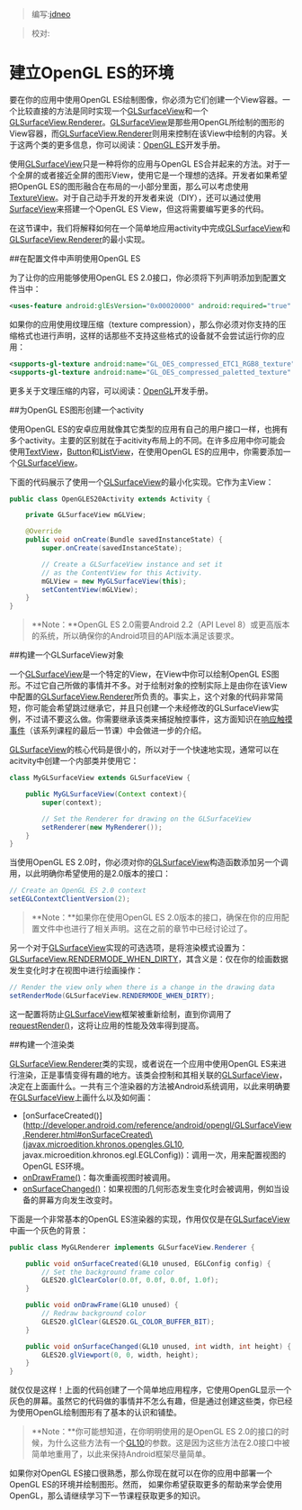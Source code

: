 > 编写:[jdneo](https://github.com/jdneo)

> 校对:


# 建立OpenGL ES的环境

要在你的应用中使用OpenGL ES绘制图像，你必须为它们创建一个View容器。一个比较直接的方法是同时实现一个[GLSurfaceView](http://developer.android.com/reference/android/opengl/GLSurfaceView.html)和一个[GLSurfaceView.Renderer](http://developer.android.com/reference/android/opengl/GLSurfaceView.Renderer.html)。[GLSurfaceView](http://developer.android.com/reference/android/opengl/GLSurfaceView.html)是那些用OpenGL所绘制的图形的View容器，而[GLSurfaceView.Renderer](http://developer.android.com/reference/android/opengl/GLSurfaceView.Renderer.html)则用来控制在该View中绘制的内容。关于这两个类的更多信息，你可以阅读：[OpenGL ES](http://developer.android.com/guide/topics/graphics/opengl.html)开发手册。

使用[GLSurfaceView](http://developer.android.com/reference/android/opengl/GLSurfaceView.html)只是一种将你的应用与OpenGL ES合并起来的方法。对于一个全屏的或者接近全屏的图形View，使用它是一个理想的选择。开发者如果希望把OpenGL ES的图形融合在布局的一小部分里面，那么可以考虑使用[TextureView](http://developer.android.com/reference/android/view/TextureView.html)。对于自己动手开发的开发者来说（DIY），还可以通过使用[SurfaceView](http://developer.android.com/reference/android/view/SurfaceView.html)来搭建一个OpenGL ES View，但这将需要编写更多的代码。

在这节课中，我们将解释如何在一个简单地应用activity中完成[GLSurfaceView](http://developer.android.com/reference/android/opengl/GLSurfaceView.html)和[GLSurfaceView.Renderer](http://developer.android.com/reference/android/opengl/GLSurfaceView.Renderer.html)的最小实现。

##在配置文件中声明使用OpenGL ES

为了让你的应用能够使用OpenGL ES 2.0接口，你必须将下列声明添加到配置文件当中：

```xml
<uses-feature android:glEsVersion="0x00020000" android:required="true" />
```

如果你的应用使用纹理压缩（texture compression），那么你必须对你支持的压缩格式也进行声明，这样的话那些不支持这些格式的设备就不会尝试运行你的应用：

```xml
<supports-gl-texture android:name="GL_OES_compressed_ETC1_RGB8_texture" />
<supports-gl-texture android:name="GL_OES_compressed_paletted_texture" />
```

更多关于文理压缩的内容，可以阅读：[OpenGL](http://developer.android.com/guide/topics/graphics/opengl.html#textures)开发手册。

##为OpenGL ES图形创建一个activity

使用OpenGL ES的安卓应用就像其它类型的应用有自己的用户接口一样，也拥有多个activity。主要的区别就在于acitivity布局上的不同。在许多应用中你可能会使用[TextView](http://developer.android.com/reference/android/widget/TextView.html)，[Button](http://developer.android.com/reference/android/widget/Button.html)和[ListView](http://developer.android.com/reference/android/widget/ListView.html)，在使用OpenGL ES的应用中，你需要添加一个[GLSurfaceView](http://developer.android.com/reference/android/opengl/GLSurfaceView.html)。

下面的代码展示了使用一个[GLSurfaceView](http://developer.android.com/reference/android/opengl/GLSurfaceView.html)的最小化实现。它作为主View：

```java
public class OpenGLES20Activity extends Activity {

    private GLSurfaceView mGLView;

    @Override
    public void onCreate(Bundle savedInstanceState) {
        super.onCreate(savedInstanceState);

        // Create a GLSurfaceView instance and set it
        // as the ContentView for this Activity.
        mGLView = new MyGLSurfaceView(this);
        setContentView(mGLView);
    }
}
```

> **Note：**OpenGL ES 2.0需要Android 2.2（API Level 8）或更高版本的系统，所以确保你的Android项目的API版本满足该要求。

##构建一个GLSurfaceView对象

一个[GLSurfaceView](http://developer.android.com/reference/android/opengl/GLSurfaceView.html)是一个特定的View，在View中你可以绘制OpenGL ES图形。不过它自己所做的事情并不多。对于绘制对象的控制实际上是由你在该View中配置的[GLSurfaceView.Renderer](http://developer.android.com/reference/android/opengl/GLSurfaceView.Renderer.html)所负责的。事实上，这个对象的代码非常简短，你可能会希望跳过继承它，并且只创建一个未经修改的GLSurfaceView实例，不过请不要这么做。你需要继承该类来捕捉触控事件，这方面知识在[响应触摸事件](touch.html)（该系列课程的最后一节课）中会做进一步的介绍。

[GLSurfaceView](http://developer.android.com/reference/android/opengl/GLSurfaceView.html)的核心代码是很小的，所以对于一个快速地实现，通常可以在acitvity中创建一个内部类并使用它：

```java
class MyGLSurfaceView extends GLSurfaceView {

    public MyGLSurfaceView(Context context){
        super(context);

        // Set the Renderer for drawing on the GLSurfaceView
        setRenderer(new MyRenderer());
    }
}
```

当使用OpenGL ES 2.0时，你必须对你的[GLSurfaceView](http://developer.android.com/reference/android/opengl/GLSurfaceView.html)构造函数添加另一个调用，以此明确你希望使用的是2.0版本的接口：

```java
// Create an OpenGL ES 2.0 context
setEGLContextClientVersion(2);
```

> **Note：**如果你在使用OpenGL ES 2.0版本的接口，确保在你的应用配置文件中也进行了相关声明。这在之前的章节中已经讨论过了。

另一个对于[GLSurfaceView](http://developer.android.com/reference/android/opengl/GLSurfaceView.html)实现的可选选项，是将渲染模式设置为：[GLSurfaceView.RENDERMODE_WHEN_DIRTY](http://developer.android.com/reference/android/opengl/GLSurfaceView.html#RENDERMODE_WHEN_DIRTY)，其含义是：仅在你的绘画数据发生变化时才在视图中进行绘画操作：

```java
// Render the view only when there is a change in the drawing data
setRenderMode(GLSurfaceView.RENDERMODE_WHEN_DIRTY);
```

这一配置将防止[GLSurfaceView](http://developer.android.com/reference/android/opengl/GLSurfaceView.html)框架被重新绘制，直到你调用了[requestRender()](http://developer.android.com/reference/android/opengl/GLSurfaceView.html#requestRender\(\))，这将让应用的性能及效率得到提高。

##构建一个渲染类

[GLSurfaceView.Renderer](http://developer.android.com/reference/android/opengl/GLSurfaceView.Renderer.html)类的实现，或者说在一个应用中使用OpenGL ES来进行渲染，正是事情变得有趣的地方。该类会控制和其相关联的[GLSurfaceView](http://developer.android.com/reference/android/opengl/GLSurfaceView.html)，决定在上面画什么。一共有三个渲染器的方法被Android系统调用，以此来明确要在[GLSurfaceView](http://developer.android.com/reference/android/opengl/GLSurfaceView.html)上画什么以及如何画：
* [onSurfaceCreated()](http://developer.android.com/reference/android/opengl/GLSurfaceView.Renderer.html#onSurfaceCreated\(javax.microedition.khronos.opengles.GL10, javax.microedition.khronos.egl.EGLConfig\))：调用一次，用来配置视图的OpenGL ES环境。
* [onDrawFrame()](http://developer.android.com/reference/android/opengl/GLSurfaceView.Renderer.html#onDrawFrame\(javax.microedition.khronos.opengles.GL10\))：每次重画视图时被调用。
* [onSurfaceChanged()](http://developer.android.com/reference/android/opengl/GLSurfaceView.Renderer.html#onDrawFrame\(javax.microedition.khronos.opengles.GL10\))：如果视图的几何形态发生变化时会被调用，例如当设备的屏幕方向发生改变时。

下面是一个非常基本的OpenGL ES渲染器的实现，作用仅仅是在[GLSurfaceView](http://developer.android.com/reference/android/opengl/GLSurfaceView.html)中画一个灰色的背景：

```java
public class MyGLRenderer implements GLSurfaceView.Renderer {

    public void onSurfaceCreated(GL10 unused, EGLConfig config) {
        // Set the background frame color
        GLES20.glClearColor(0.0f, 0.0f, 0.0f, 1.0f);
    }

    public void onDrawFrame(GL10 unused) {
        // Redraw background color
        GLES20.glClear(GLES20.GL_COLOR_BUFFER_BIT);
    }

    public void onSurfaceChanged(GL10 unused, int width, int height) {
        GLES20.glViewport(0, 0, width, height);
    }
}
```

就仅仅是这样！上面的代码创建了一个简单地应用程序，它使用OpenGL显示一个灰色的屏幕。虽然它的代码做的事情并不怎么有趣，但是通过创建这些类，你已经为使用OpenGL绘制图形有了基本的认识和铺垫。

> **Note：**你可能想知道，在你明明使用的是OpenGL ES 2.0的接口的时候，为什么这些方法有一个[GL10](http://developer.android.com/reference/javax/microedition/khronos/opengles/GL10.html)的参数。这是因为这些方法在2.0接口中被简单地重用了，以此来保持Android框架尽量简单。

如果你对OpenGL ES接口很熟悉，那么你现在就可以在你的应用中部署一个OpenGL ES的环境并绘制图形。然而， 如果你希望获取更多的帮助来学会使用OpenGL，那么请继续学习下一节课程获取更多的知识。

